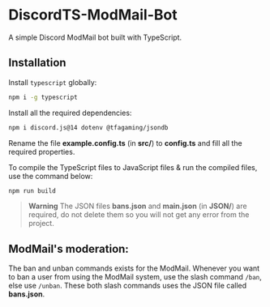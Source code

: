 # DiscordTS-ModMail-Bot
A simple Discord ModMail bot built with TypeScript.

## Installation
Install `typescript` globally:

```sh
npm i -g typescript
```

Install all the required dependencies:

```sh
npm i discord.js@14 dotenv @tfagaming/jsondb
```

Rename the file **example.config.ts** (in **src/**) to **config.ts** and fill all the required properties.

To compile the TypeScript files to JavaScript files & run the compiled files, use the command below:

```sh
npm run build
```

> **Warning**
> The JSON files **bans.json** and **main.json** (in **JSON/**) are required, do not delete them so you will not get any error from the project.

## ModMail's moderation:
The ban and unban commands exists for the ModMail. Whenever you want to ban a user from using the ModMail system, use the slash command `/ban`, else use `/unban`. These both slash commands uses the JSON file called **bans.json**.
